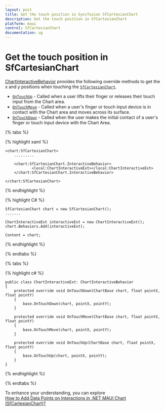 ```yaml
---
layout: post
title: Get the touch position in Syncfusion SfCartesianChart
description: Get the touch position in SfCartesianChart
platform: maui
control: SfCartesianChart
documentation: ug
---
```


# Get the touch position in SfCartesianChart

[ChartInteractiveBehavior](https://help.syncfusion.com/cr/maui/Syncfusion.Maui.Charts.ChartInteractiveBehavior.html) provides the following override methods to get the x and y positions when touching the [`SfCartesianChart`](https://help.syncfusion.com/cr/maui/Syncfusion.Maui.Charts.SfCartesianChart.html?tabs=tabid-1).

* [`OnTouchUp`](https://help.syncfusion.com/cr/maui/Syncfusion.Maui.Charts.ChartBehavior.html#Syncfusion_Maui_Charts_ChartBehavior_OnTouchUp_Syncfusion_Maui_Charts_ChartBase_System_Single_System_Single_) - Called when a user lifts their finger or releases their touch input from the Chart area. 
* [`OnTouchMove`](https://help.syncfusion.com/cr/maui/Syncfusion.Maui.Charts.ChartBehavior.html#Syncfusion_Maui_Charts_ChartBehavior_OnTouchMove_Syncfusion_Maui_Charts_ChartBase_System_Single_System_Single_) - Called when a user's finger or touch input device is in contact with the Chart area and moves across its surface.
* [`OnTouchDown`](https://help.syncfusion.com/cr/maui/Syncfusion.Maui.Charts.ChartBehavior.html#Syncfusion_Maui_Charts_ChartBehavior_OnTouchDown_Syncfusion_Maui_Charts_ChartBase_System_Single_System_Single_) -  Called when the user makes the initial contact of a user's finger or touch input device with the Chart Area.

{% tabs %}

{% highlight xaml %}

    <chart:SfCartesianChart>
        .........

        <chart:SfCartesianChart.InteractiveBehavior>
                <local:ChartInteractiveExt></local:ChartInteractiveExt>
        </chart:SfCartesianChart.InteractiveBehavior>

    </chart:SfCartesianChart>

{% endhighlight %}

{% highlight C# %}

    SfCartesianChart chart = new SfCartesianChart();
    .......
    
    ChartInteractiveExt interactiveExt = new ChartInteractiveExt();
    chart.Behaviors.Add(interactiveExt);

    Content = chart;

{% endhighlight %}

{% endtabs %}

{% tabs %}

{% highlight c# %}

    public class ChartInteractiveExt: ChartInteractiveBehavior
    {
        protected override void OnTouchDown(ChartBase chart, float pointX, float pointY)
        {
            base.OnTouchDown(chart, pointX, pointY);
        }

        protected override void OnTouchMove(ChartBase chart, float pointX, float pointY)
        {
            base.OnTouchMove(chart, pointX, pointY);
        }

        protected override void OnTouchUp(ChartBase chart, float pointX, float pointY)
        {
            base.OnTouchUp(chart, pointX, pointY);
        }
    }

{% endhighlight  %}

{% endtabs %}

To enhance your understanding, you can explore  
[How to Add Data Points on Interactions in .NET MAUI Chart (SfCartesianChart)?](https://support.syncfusion.com/kb/article/13602/how-to-add-data-points-on-interactions-in-net-maui-chart-sfcartesianchart)

